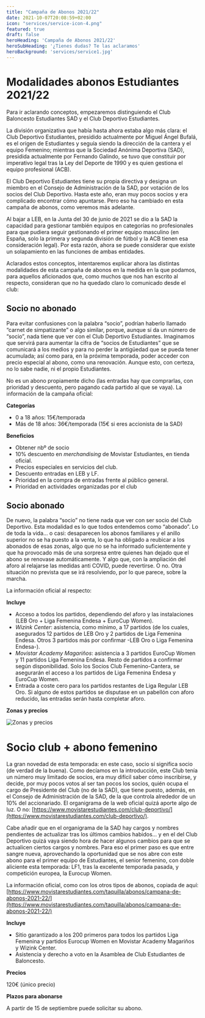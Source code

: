```yaml
---
title: "Campaña de Abonos 2021/22"
date: 2021-10-07T20:08:59+02:00
icon: "services/service-icon-4.png"
featured: true
draft: false
heroHeading: 'Campaña de Abonos 2021/22'
heroSubHeading: '¿Tienes dudas? Te las aclaramos'
heroBackground: 'services/service1.jpg'
---
```



# Modalidades abonos Estudiantes 2021/22

Para ir aclarando conceptos, empezaremos distinguiendo el Club Baloncesto Estudiantes SAD y el Club Deportivo Estudiantes.

La división organizativa que había hasta ahora estaba algo más clara: el Club Deportivo Estudiantes, presidido actualmente por Miguel Ángel Bufalá, es el origen de Estudiantes y seguía siendo la dirección de la cantera y el equipo Femenino; mientras que la Sociedad Anónima Deportiva (SAD), presidida actualmente por Fernando Galindo, se tuvo que constituir por imperativo legal tras la Ley del Deporte de 1990 y es quien gestiona el equipo profesional (ACB).

El Club Deportivo Estudiantes tiene su propia directiva y designa un miembro en el Consejo de Administración de la SAD, por votación de los socios del Club Deportivo. Hasta este año, eran muy pocos socios y era complicado encontrar cómo apuntarse. Pero eso ha cambiado en esta campaña de abonos, como veremos más adelante.

Al bajar a LEB, en la Junta del 30 de junio de 2021 se dio a la SAD la capacidad para gestionar también equipos en categorías no profesionales para que pudiera seguir gestionando el primer equipo masculino (en España, solo la primera y segunda división de fútbol y la ACB tienen esa consideración legal). Por esta razón, ahora se puede considerar que existe un solapamiento en las funciones de ambas entidades. 

Aclarados estos conceptos, intentaremos explicar ahora las distintas modalidades de esta campaña de abonos en la medida en la que podamos, para aquellos aficionados que, como muchos que nos han escrito al respecto, consideran que no ha quedado claro lo comunicado desde el club:

## Socio no abonado

Para evitar confusiones con la palabra “socio”, podrían haberlo llamado “carnet de simpatizante” o algo similar, porque, aunque sí da un número de “socio”, nada tiene que ver con el Club Deportivo Estudiantes. Imaginamos que servirá para aumentar la cifra de “socios de Estudiantes” que se comunicará a los medios y para no perder la antigüedad que se pueda tener acumulada; así como para, en la próxima temporada, poder acceder con precio especial al abono, como una renovación. Aunque esto, con certeza, no lo sabe nadie, ni el propio Estudiantes. 

No es un abono propiamente dicho (las entradas hay que comprarlas, con prioridad y descuento, pero pagando cada partido al que se vaya). La información de la campaña oficial:

**Categorías**

- 0 a 18 años: 15€/temporada
- Más de 18 años: 36€/temporada (15€ si eres accionista de la SAD)

**Beneficios**

- Obtener nbº de socio
- 10% descuento en *merchandising* de Movistar Estudiantes, en tienda oficial.
- Precios especiales en servicios del club.
- Descuento entradas en LEB y LF.
- Prioridad en la compra de entradas frente al público general.
- Prioridad en actividades organizadas por el club

## Socio abonado

De nuevo, la palabra “socio” no tiene nada que ver con ser socio del Club Deportivo. Esta modalidad es lo que todos entendemos como “abonado”. Lo de toda la vida… o casi: desaparecen los abonos familiares y el anillo superior no se ha puesto a la venta, lo que ha obligado a reubicar a los abonados de esas zonas, algo que no se ha informado suficientemente y que ha provocado más de una sorpresa entre quienes han dejado que el abono se renovase automáticamente. Y algo que, con la ampliación del aforo al relajarse las medidas anti COVID, puede revertirse. O no. Otra situación no prevista que se irá resolviendo, por lo que parece, sobre la marcha.

La información oficial al respecto:

**Incluye**

- Acceso a todos los partidos, dependiendo del aforo y las instalaciones (LEB Oro + Liga Femenina Endesa + EuroCup Women).
- *Wizink Center*: asistencia, como mínimo, a 17 partidos (de los cuales, asegurados 12 partidos de LEB Oro y 2 partidos de Liga Femenina Endesa. Otros 3 partidos más por confirmar -LEB Oro o Liga Femenina Endesa-).
- *Movistar Academy Magariños*: asistencia a 3 partidos EuroCup Women y 11 partidos Liga Femenina Endesa. Resto de partidos a confirmar según disponibilidad. Solo los Socios Club Femenino-Cantera, se asegurarán el acceso a los partidos de Liga Femenina Endesa y EuroCup Women.
- Entrada a coste cero para los partidos restantes de Liga Regular LEB Oro. Si alguno de estos partidos se disputase en un pabellón con aforo reducido, las entradas serán hasta completar aforo.

**Zonas y precios**

![Zonas y precios](/img/zonas-y-precios-abonos-21-22.jpg)

# Socio club + abono femenino

La gran novedad de esta temporada: en este caso, socio sí significa socio (de verdad de la buena). Como decíamos en la introducción, este Club tenía un número muy limitado de socios, era muy difícil saber cómo inscribirse, y decide, por muy pocos votos al ser tan pocos los socios, quién ocupa el cargo de Presidente del Club (no de la SAD), que tiene puesto, además, en el Consejo de Administración de la SAD, de la que controla alrededor de un 10% del accionariado. El organigrama de la web oficial quizá aporte algo de luz. O no: [https://www.movis​​tarestudiantes.com/club-deportivo/](https://www.movis​​tarestudiantes.com/club-deportivo/).

Cabe añadir que en el organigrama de la SAD hay cargos y nombres pendientes de actualizar tras los últimos cambios habidos... y en el del Club Deportivo quizá vaya siendo hora de hacer algunos cambios para que se actualicen ciertos cargos y nombres. Para eso el primer paso es que entre sangre nueva, aprovechando la oportunidad que se nos abre con este abono para el primer equipo de Estudiantes, el senior femenino, con doble aliciente esta temporada: LF1, tras la excelente temporada pasada, y competición europea, la Eurocup Women.  

La información oficial, como con los otros tipos de abonos, copiada de aquí: 
[https://www.movistarestudiantes.com/taquilla/abonos/campana-de-abonos-2021-22/](https://www.movistarestudiantes.com/taquilla/abonos/campana-de-abonos-2021-22/)

**Incluye**

- Sitio garantizado a los 200 primeros para todos los partidos Liga Femenina y partidos Eurocup Women en Movistar Academy Magariños y Wizink Center.
- Asistencia y derecho a voto en la Asamblea de Club Estudiantes de Baloncesto.

**Precios**

120€ (único precio)

**Plazos para abonarse**

A partir de 15 de septiembre puede solicitar su abono.
